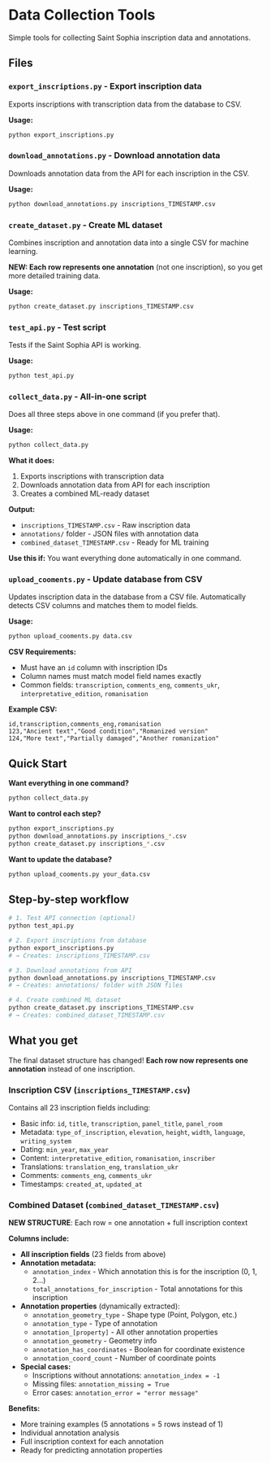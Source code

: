 # Data Collection Tools

Simple tools for collecting Saint Sophia inscription data and annotations.

## Files

### `export_inscriptions.py` - Export inscription data
Exports inscriptions with transcription data from the database to CSV.

**Usage:**
```bash
python export_inscriptions.py
```

### `download_annotations.py` - Download annotation data
Downloads annotation data from the API for each inscription in the CSV.

**Usage:**
```bash
python download_annotations.py inscriptions_TIMESTAMP.csv
```

### `create_dataset.py` - Create ML dataset
Combines inscription and annotation data into a single CSV for machine learning. 

**NEW: Each row represents one annotation** (not one inscription), so you get more detailed training data.

**Usage:**
```bash
python create_dataset.py inscriptions_TIMESTAMP.csv
```

### `test_api.py` - Test script
Tests if the Saint Sophia API is working.

**Usage:**
```bash
python test_api.py
```

### `collect_data.py` - All-in-one script
Does all three steps above in one command (if you prefer that).

**Usage:**
```bash
python collect_data.py
```

**What it does:**
1. Exports inscriptions with transcription data
2. Downloads annotation data from API for each inscription
3. Creates a combined ML-ready dataset

**Output:**
- `inscriptions_TIMESTAMP.csv` - Raw inscription data
- `annotations/` folder - JSON files with annotation data  
- `combined_dataset_TIMESTAMP.csv` - Ready for ML training

**Use this if:** You want everything done automatically in one command.

### `upload_cooments.py` - Update database from CSV
Updates inscription data in the database from a CSV file. Automatically detects CSV columns and matches them to model fields.

**Usage:**
```bash
python upload_cooments.py data.csv
```

**CSV Requirements:**
- Must have an `id` column with inscription IDs
- Column names must match model field names exactly
- Common fields: `transcription`, `comments_eng`, `comments_ukr`, `interpretative_edition`, `romanisation`

**Example CSV:**
```csv
id,transcription,comments_eng,romanisation
123,"Ancient text","Good condition","Romanized version"
124,"More text","Partially damaged","Another romanization"
```

## Quick Start

**Want everything in one command?**
```bash
python collect_data.py
```

**Want to control each step?**
```bash
python export_inscriptions.py
python download_annotations.py inscriptions_*.csv  
python create_dataset.py inscriptions_*.csv
```

**Want to update the database?**
```bash
python upload_cooments.py your_data.csv
```

## Step-by-step workflow

```bash
# 1. Test API connection (optional)
python test_api.py

# 2. Export inscriptions from database
python export_inscriptions.py
# → Creates: inscriptions_TIMESTAMP.csv

# 3. Download annotations from API
python download_annotations.py inscriptions_TIMESTAMP.csv
# → Creates: annotations/ folder with JSON files

# 4. Create combined ML dataset
python create_dataset.py inscriptions_TIMESTAMP.csv
# → Creates: combined_dataset_TIMESTAMP.csv
```

## What you get

The final dataset structure has changed! **Each row now represents one annotation** instead of one inscription.

### Inscription CSV (`inscriptions_TIMESTAMP.csv`)
Contains all 23 inscription fields including:
- Basic info: `id`, `title`, `transcription`, `panel_title`, `panel_room`
- Metadata: `type_of_inscription`, `elevation`, `height`, `width`, `language`, `writing_system`
- Dating: `min_year`, `max_year`
- Content: `interpretative_edition`, `romanisation`, `inscriber`
- Translations: `translation_eng`, `translation_ukr`
- Comments: `comments_eng`, `comments_ukr`
- Timestamps: `created_at`, `updated_at`

### Combined Dataset (`combined_dataset_TIMESTAMP.csv`)
**NEW STRUCTURE**: Each row = one annotation + full inscription context

**Columns include:**
- **All inscription fields** (23 fields from above)
- **Annotation metadata:**
  - `annotation_index` - Which annotation this is for the inscription (0, 1, 2...)
  - `total_annotations_for_inscription` - Total annotations for this inscription
- **Annotation properties** (dynamically extracted):
  - `annotation_geometry_type` - Shape type (Point, Polygon, etc.)
  - `annotation_type` - Type of annotation
  - `annotation_[property]` - All other annotation properties
  - `annotation_geometry` - Geometry info
  - `annotation_has_coordinates` - Boolean for coordinate existence
  - `annotation_coord_count` - Number of coordinate points
- **Special cases:**
  - Inscriptions without annotations: `annotation_index = -1`
  - Missing files: `annotation_missing = True`
  - Error cases: `annotation_error = "error message"`

**Benefits:**
- More training examples (5 annotations = 5 rows instead of 1)
- Individual annotation analysis
- Full inscription context for each annotation
- Ready for predicting annotation properties

